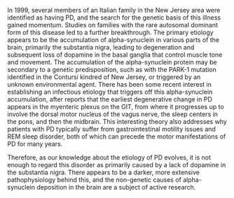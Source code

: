 In 1999, several members of an Italian family in the New Jersey area were identified as having PD, and the search for the genetic basis of this illness gained momentum. Studies on families with the rare autosomal dominant form of this disease led to a further breakthrough. The primary etiology appears to be the accumulation of alpha-synuclein in various parts of the brain, primarily the substantia nigra, leading to degeneration and subsequent loss of dopamine in the basal ganglia that control muscle tone and movement. The accumulation of the alpha-synuclein protein may be secondary to a genetic predisposition, such as with the PARK-1 mutation identified in the Contursi kindred of New Jersey, or triggered by an unknown environmental agent. There has been some recent interest in establishing an infectious etiology that triggers off this alpha-synuclein accumulation, after reports that the earliest degenerative change in PD appears in the myenteric plexus on the GIT, from where it progresses up to involve the dorsal motor nucleus of the vagus nerve, the sleep centers in the pons, and then the midbrain. This interesting theory also addresses why patients with PD typically suffer from gastrointestinal motility issues and REM sleep disorder, both of which can precede the motor manifestations of PD for many years.

Therefore, as our knowledge about the etiology of PD evolves, it is not enough to regard this disorder as primarily caused by a lack of dopamine in the substantia nigra. There appears to be a darker, more extensive pathophysiology behind this, and the non-genetic causes of alpha-synuclein deposition in the brain are a subject of active research.